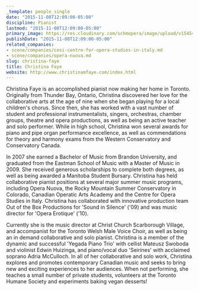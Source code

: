 ```yaml
---
_template: people_single
date: "2015-11-08T12:09:00-05:00"
discipline: Pianist
lastmod: "2015-11-08T12:09:00-05:00"
primary_image: https://res.cloudinary.com/schmopera/image/upload/v1545409169/media/webhook-uploads/1447002511985/4_b.jpg.jpg
publishDate: "2015-11-08T12:09:00-05:00"
related_companies:
- scene/companies/cosi-centre-for-opera-studies-in-italy.md
- scene/companies/opera-nuova.md
slug: christina-faye
title: Christina Faye
website: http://www.christinamfaye.com/index.html
---
```


Christina Faye is an accomplished pianist now making her home in Toronto. Originally from Thunder Bay, Ontario, Christina discovered her love for the collaborative arts at the age of nine when she began playing for a local children's chorus. Since then, she has worked with a vast number of student and professional instrumentalists, singers, orchestras, chamber groups, theatre and opera productions, as well as being an active teacher and solo performer. While in high school, Christina won several awards for piano and pipe organ performance excellence, as well as commendations for theory and harmony exams from the Western Conservatory and Conservatory Canada. 

In 2007 she earned a Bachelor of Music from Brandon University, and graduated from the Eastman School of Music with a Master of Music in 2009. She received generous scholarships to complete both degrees, as well as being awarded a Manitoba Student Bursary. Christina has held collaborative pianist positions at several major summer music programs, including Opera Nuova, the Rocky Mountain Summer Conservatory in Colorado, Canadian Operatic Arts Academy and the Centre for Opera Studies in Italy. Christina has collaborated with innovative production team Out of the Box Productions for 'Sound in Silence' ('09) and was music director for 'Opera Erotique' ('10). 

Currently she is the music director at Christ Church Scarborough Village, and accompanist for the Toronto Welsh Male Voice Choir, as well as being an in demand collaborative and solo pianist. Christina is a member of the dynamic and successful 'Yegada Piano Trio' with cellist Mateusz Swoboda and violinist Edwin Huizinga, and piano/vocal duo 'Seirínes' with acclaimed soprano Adria McCulloch. In all of her collaborative and solo work, Christina explores and promotes contemporary Canadian music and seeks to bring new and exciting experiences to her audiences. 
When not performing, she teaches a small number of private students, volunteers at the Toronto Humane Society and experiments baking vegan desserts!
